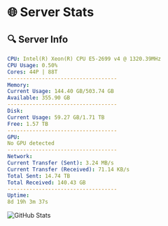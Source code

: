 # 🌐 Server Stats
## 🔍 Server Info
```yaml
CPU: Intel(R) Xeon(R) CPU E5-2699 v4 @ 1320.39MHz
CPU Usage: 0.50%
Cores: 44P | 88T
-----------------------------------
Memory:
Current Usage: 144.40 GB/503.74 GB
Available: 355.90 GB
-----------------------------------
Disk:
Current Usage: 59.27 GB/1.71 TB
Free: 1.57 TB
-----------------------------------
GPU:
No GPU detected
-----------------------------------
Network:
Current Transfer (Sent): 3.24 MB/s
Current Transfer (Received): 71.14 KB/s
Total Sent: 14.74 TB
Total Received: 140.43 GB
-----------------------------------
Uptime:
8d 19h 3m 37s
```
![GitHub Stats](https://img.shields.io/badge/Updated-2025-03-16_16:26:26-blue)